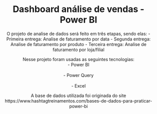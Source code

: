 <h1 align="center">Dashboard análise de vendas - Power BI</h1>
<p align="center">O projeto de analise de dados será feito em três etapas, sendo elas:
- Primeira entrega: Analise de faturamento por data
- Segunda entrega: Analise de faturamento por produto
- Terceira entrega: Analise de faturamento por loja/filial
</p>


<p align="center">Nesse projeto foram usadas as seguintes tecnologias:
<br>- Power BI</br>
<br>- Power Query</br>
<br>- Excel</br>
</p>

<p align="center">A base de dados utilizada foi originada do site https://www.hashtagtreinamentos.com/bases-de-dados-para-praticar-power-bi </p>
